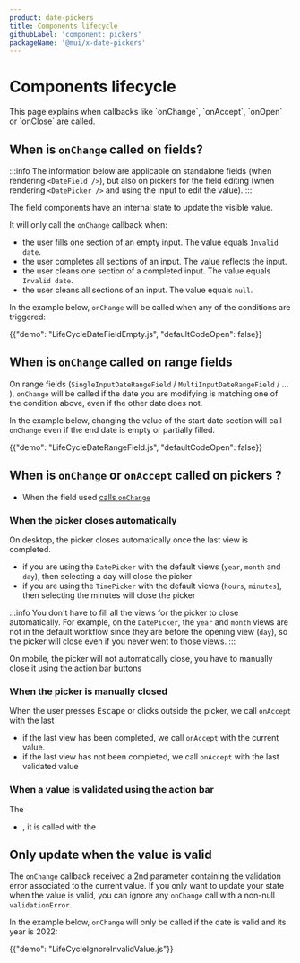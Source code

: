 ```yaml
---
product: date-pickers
title: Components lifecycle
githubLabel: 'component: pickers'
packageName: '@mui/x-date-pickers'
---
```


# Components lifecycle

<p class="description">This page explains when callbacks like `onChange`, `onAccept`, `onOpen` or `onClose` are called.</p>

## When is `onChange` called on fields?

:::info
The information below are applicable on standalone fields (when rendering `<DateField />`),
but also on pickers for the field editing (when rendering `<DatePicker />` and using the input to edit the value).
:::

The field components have an internal state to update the visible value.

It will only call the `onChange` callback when:

- the user fills one section of an empty input. The value equals `Invalid date`.
- the user completes all sections of an input. The value reflects the input.
- the user cleans one section of a completed input. The value equals `Invalid date`.
- the user cleans all sections of an input. The value equals `null`.

In the example below, `onChange` will be called when any of the conditions are triggered:

{{"demo": "LifeCycleDateFieldEmpty.js", "defaultCodeOpen": false}}

## When is `onChange` called on range fields [<span class="plan-pro"></span>](/x/introduction/licensing/#pro-plan)

On range fields (`SingleInputDateRangeField` / `MultiInputDateRangeField` / ... ),
`onChange` will be called if the date you are modifying is matching one of the condition above,
even if the other date does not.

In the example below, changing the value of the start date section will call `onChange` even if the end date is empty or partially filled.

{{"demo": "LifeCycleDateRangeField.js", "defaultCodeOpen": false}}

## When is `onChange` or `onAccept` called on pickers ?

- When the field used [calls `onChange`](/x/react-date-pickers/lifecycle/#when-is-onchange-called-on-fields)

### When the picker closes automatically

On desktop, the picker closes automatically once the last view is completed.

- if you are using the `DatePicker` with the default views (`year`, `month` and `day`), then selecting a day will close the picker
- if you are using the `TimePicker` with the default views (`hours`, `minutes`), then selecting the minutes will close the picker

:::info
You don't have to fill all the views for the picker to close automatically.
For example, on the `DatePicker`, the `year` and `month` views are not in the default workflow since they are before the opening view (`day`),
so the picker will close even if you never went to those views.
:::

On mobile, the picker will not automatically close, you have to manually close it using the [action bar buttons](/x/)

### When the picker is manually closed

When the user presses <kbd class="key">Escape</kbd> or clicks outside the picker, we call `onAccept` with the last

- if the last view has been completed, we call `onAccept` with the current value.
- if the last view has not been completed, we call `onAccept` with the last validated value

### When a value is validated using the action bar

The

- , it is called with the

## Only update when the value is valid

The `onChange` callback received a 2nd parameter containing the validation error associated to the current value.
If you only want to update your state when the value is valid, you can ignore any `onChange` call with a non-null `validationError`.

In the example below, `onChange` will only be called if the date is valid and its year is 2022:

{{"demo": "LifeCycleIgnoreInvalidValue.js"}}
